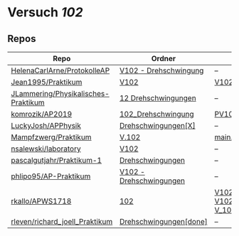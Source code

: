 # Versuch *102*

## Repos

|                                       Repo                                       |                                                      Ordner                                                      |                                                                                                                                                                                            PDFs                                                                                                                                                                                            |
|----------------------------------------------------------------------------------|------------------------------------------------------------------------------------------------------------------|--------------------------------------------------------------------------------------------------------------------------------------------------------------------------------------------------------------------------------------------------------------------------------------------------------------------------------------------------------------------------------------------|
|[HelenaCarlArne/ProtokolleAP](../repo/HelenaCarlArne/ProtokolleAP)                |[V102 - Drehschwingung](https://github.com/HelenaCarlArne/ProtokolleAP/tree/master/V102%20-%20Drehschwingung)     |–                                                                                                                                                                                                                                                                                                                                                                                           |
|[Jean1995/Praktikum](../repo/Jean1995/Praktikum)                                  |[V102](https://github.com/Jean1995/Praktikum/tree/master/V102)                                                    |[V102.pdf](https://docs.google.com/viewer?url=https://raw.githubusercontent.com/Jean1995/Praktikum/master/Protokolle_Fertig/V102.pdf)                                                                                                                                                                                                                                                       |
|[JLammering/Physikalisches-Praktikum](../repo/JLammering/Physikalisches-Praktikum)|[12 Drehschwingungen](https://github.com/JLammering/Physikalisches-Praktikum/tree/master/12%20Drehschwingungen)   |–                                                                                                                                                                                                                                                                                                                                                                                           |
|[komrozik/AP2019](../repo/komrozik/AP2019)                                        |[102_Drehschwingung](https://github.com/komrozik/AP2019/tree/master/102_Drehschwingung)                           |[PV102_Rueckgabe.pdf](https://docs.google.com/viewer?url=https://raw.githubusercontent.com/komrozik/AP2019/master/102_Drehschwingung/PV102_Rueckgabe.pdf)                                                                                                                                                                                                                                   |
|[LuckyJosh/APPhysik](../repo/LuckyJosh/APPhysik)                                  |[Drehschwingungen[X]](https://github.com/LuckyJosh/APPhysik/tree/master/Drehschwingungen%5BX%5D)                  |–                                                                                                                                                                                                                                                                                                                                                                                           |
|[Mampfzwerg/Praktikum](../repo/Mampfzwerg/Praktikum)                              |[V.102](https://github.com/Mampfzwerg/Praktikum/tree/master/V.102)                                                |[main.pdf](https://docs.google.com/viewer?url=https://raw.githubusercontent.com/Mampfzwerg/Praktikum/master/V.102/latex-template/main.pdf)                                                                                                                                                                                                                                                  |
|[nsalewski/laboratory](../repo/nsalewski/laboratory)                              |[V102](https://github.com/nsalewski/laboratory/tree/master/V102)                                                  |–                                                                                                                                                                                                                                                                                                                                                                                           |
|[pascalgutjahr/Praktikum-1](../repo/pascalgutjahr/Praktikum-1)                    |[Drehschwingungen](https://github.com/pascalgutjahr/Praktikum-1/tree/master/Drehschwingungen)                     |–                                                                                                                                                                                                                                                                                                                                                                                           |
|[phlipo95/AP-Praktikum](../repo/phlipo95/AP-Praktikum)                            |[V102 - Drehschwingungen](https://github.com/phlipo95/AP-Praktikum/tree/master/V102%20-%20Drehschwingungen)       |–                                                                                                                                                                                                                                                                                                                                                                                           |
|[rkallo/APWS1718](../repo/rkallo/APWS1718)                                        |[102](https://github.com/rkallo/APWS1718/tree/master/102)                                                         |[V102-Protokoll.pdf](https://docs.google.com/viewer?url=https://raw.githubusercontent.com/rkallo/APWS1718/master/102/V102-Protokoll.pdf)<br/>[V102.pdf](https://docs.google.com/viewer?url=https://raw.githubusercontent.com/rkallo/APWS1718/master/102/V102.pdf)<br/>[V_102.pdf](https://docs.google.com/viewer?url=https://raw.githubusercontent.com/rkallo/APWS1718/master/102/V_102.pdf)|
|[rleven/richard_joell_Praktikum](../repo/rleven/richard_joell_Praktikum)          |[Drehschwingungen[done]](https://github.com/rleven/richard_joell_Praktikum/tree/master/Drehschwingungen%5Bdone%5D)|–                                                                                                                                                                                                                                                                                                                                                                                           |
